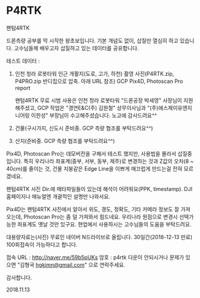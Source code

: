 # P4RTK
팬텀4RTK

드론측량 공부를 막 시작한 왕초보입니다.
기본 개념도 없이, 삽질만 열심히 하고 있습니다.
고수님들께 배우고자 삽질하고 있는 데이터를 공유합니다.

테스트 데이터 :
1. 인천 청라 로봇타워 인근 개활지(도로, 고가, 하천)
   촬영 사진(P4RTK.zip, P4PRO.zip 반디집으로 압축. 아래 URL 참조) 
   GCP
   Pix4D, Photoscan Pro report

   팬텀4RTK 무료 시범 사용은 인천 청라 로봇타워 "드론공장 박세영" 사장님이 지원 해주셨고,
   GCP 작업은 "경연E&C(주) 김원철" 상무이사님과 "(주)에스제이유엔지니어링 이한성" 부장님이 수고해주셨습니다.
   노고에 감사드려요^^

2. 건물(구시가지, 신도시 준비중. GCP 측량 협조를 부탁드려요^^)

3. 산지(준비중. GCP 측량 협조를 부탁드려요^^)

Pix4D, Photoscan Pro는 데모버전을 구해서 테스트 했지만, 사용법을 몰라서 삽질중입니다.
특히 우리나라 좌표계(중부, 서부, 동부, 제주)로 변경하는 것과 Z값의 오차(8 ~ 40cm)를 줄이는 것,
건물 지붕같은 Edge Line을 이쁘게 매끄럽게 만드는걸 전혀 모르겠네요.

팬텀4RTK 사진 Dir.에 메타파일들이 있는데 해석이 어려워요(PPK, timestamp).
DJI 홈페이지나 매뉴얼엔 개괄적인 설명만 나와서요.

Pix4D는 팬텀4RTK 사진에서 알아서 위도, 경도, 정확도, 기타 카메라 정보도 잘 가져오는데,
Photoscan Pro는 좀 덜 가져와서 힘드네요. 우리나라 원점으로 변경시 선택가능한 좌표계도 옛날 것만 있구요.
현업에서 사용하시는 고수님들의 도움을 부탁드려요.

대용량자료는(사진) 무료인 네이버 N드라이브로 올립니다.
30일간(2018-12-13 만료) 100회접속이 가능하다고 합니다.

접속 URL : http://naver.me/59b5pUKs
암호 : p4rtk
다운이 안되시거나 문제가 있으면 "김형국 hgkimn@gmail.com" 으로 연락주세요.

감사합니다.

2018.11.13


 